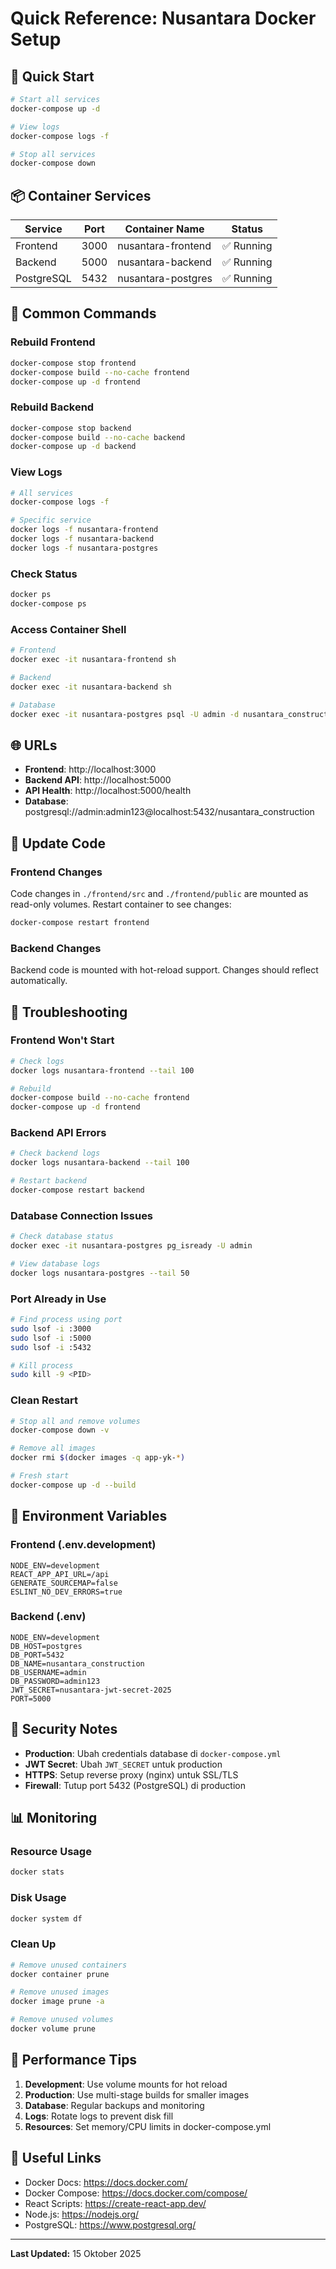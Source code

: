 # Quick Reference: Nusantara Docker Setup

## 🚀 Quick Start

```bash
# Start all services
docker-compose up -d

# View logs
docker-compose logs -f

# Stop all services
docker-compose down
```

## 📦 Container Services

| Service | Port | Container Name | Status |
|---------|------|----------------|--------|
| Frontend | 3000 | nusantara-frontend | ✅ Running |
| Backend | 5000 | nusantara-backend | ✅ Running |
| PostgreSQL | 5432 | nusantara-postgres | ✅ Running |

## 🔧 Common Commands

### Rebuild Frontend
```bash
docker-compose stop frontend
docker-compose build --no-cache frontend
docker-compose up -d frontend
```

### Rebuild Backend
```bash
docker-compose stop backend
docker-compose build --no-cache backend
docker-compose up -d backend
```

### View Logs
```bash
# All services
docker-compose logs -f

# Specific service
docker logs -f nusantara-frontend
docker logs -f nusantara-backend
docker logs -f nusantara-postgres
```

### Check Status
```bash
docker ps
docker-compose ps
```

### Access Container Shell
```bash
# Frontend
docker exec -it nusantara-frontend sh

# Backend
docker exec -it nusantara-backend sh

# Database
docker exec -it nusantara-postgres psql -U admin -d nusantara_construction
```

## 🌐 URLs

- **Frontend**: http://localhost:3000
- **Backend API**: http://localhost:5000
- **API Health**: http://localhost:5000/health
- **Database**: postgresql://admin:admin123@localhost:5432/nusantara_construction

## 🔄 Update Code

### Frontend Changes
Code changes in `./frontend/src` and `./frontend/public` are mounted as read-only volumes. Restart container to see changes:
```bash
docker-compose restart frontend
```

### Backend Changes
Backend code is mounted with hot-reload support. Changes should reflect automatically.

## 🐛 Troubleshooting

### Frontend Won't Start
```bash
# Check logs
docker logs nusantara-frontend --tail 100

# Rebuild
docker-compose build --no-cache frontend
docker-compose up -d frontend
```

### Backend API Errors
```bash
# Check backend logs
docker logs nusantara-backend --tail 100

# Restart backend
docker-compose restart backend
```

### Database Connection Issues
```bash
# Check database status
docker exec -it nusantara-postgres pg_isready -U admin

# View database logs
docker logs nusantara-postgres --tail 50
```

### Port Already in Use
```bash
# Find process using port
sudo lsof -i :3000
sudo lsof -i :5000
sudo lsof -i :5432

# Kill process
sudo kill -9 <PID>
```

### Clean Restart
```bash
# Stop all and remove volumes
docker-compose down -v

# Remove all images
docker rmi $(docker images -q app-yk-*)

# Fresh start
docker-compose up -d --build
```

## 📝 Environment Variables

### Frontend (.env.development)
```env
NODE_ENV=development
REACT_APP_API_URL=/api
GENERATE_SOURCEMAP=false
ESLINT_NO_DEV_ERRORS=true
```

### Backend (.env)
```env
NODE_ENV=development
DB_HOST=postgres
DB_PORT=5432
DB_NAME=nusantara_construction
DB_USERNAME=admin
DB_PASSWORD=admin123
JWT_SECRET=nusantara-jwt-secret-2025
PORT=5000
```

## 🔐 Security Notes

- **Production**: Ubah credentials database di `docker-compose.yml`
- **JWT Secret**: Ubah `JWT_SECRET` untuk production
- **HTTPS**: Setup reverse proxy (nginx) untuk SSL/TLS
- **Firewall**: Tutup port 5432 (PostgreSQL) di production

## 📊 Monitoring

### Resource Usage
```bash
docker stats
```

### Disk Usage
```bash
docker system df
```

### Clean Up
```bash
# Remove unused containers
docker container prune

# Remove unused images
docker image prune -a

# Remove unused volumes
docker volume prune
```

## 🎯 Performance Tips

1. **Development**: Use volume mounts for hot reload
2. **Production**: Use multi-stage builds for smaller images
3. **Database**: Regular backups and monitoring
4. **Logs**: Rotate logs to prevent disk fill
5. **Resources**: Set memory/CPU limits in docker-compose.yml

## 🔗 Useful Links

- Docker Docs: https://docs.docker.com/
- Docker Compose: https://docs.docker.com/compose/
- React Scripts: https://create-react-app.dev/
- Node.js: https://nodejs.org/
- PostgreSQL: https://www.postgresql.org/

---
**Last Updated:** 15 Oktober 2025